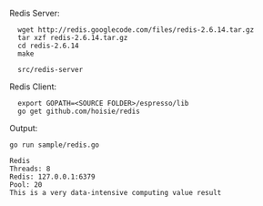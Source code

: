 Redis Server:

      wget http://redis.googlecode.com/files/redis-2.6.14.tar.gz
      tar xzf redis-2.6.14.tar.gz
      cd redis-2.6.14
      make
      
      src/redis-server

Redis Client:

      export GOPATH=<SOURCE FOLDER>/espresso/lib
      go get github.com/hoisie/redis

Output:

	go run sample/redis.go
	
	Redis
	Threads: 8
	Redis: 127.0.0.1:6379
	Pool: 20
	This is a very data-intensive computing value result
